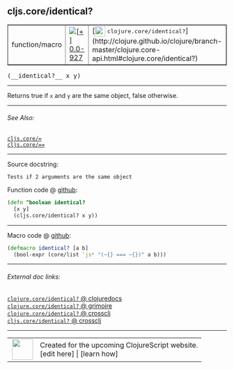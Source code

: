 ## cljs.core/identical?



 <table border="1">
<tr>
<td>function/macro</td>
<td><a href="https://github.com/cljsinfo/cljs-api-docs/tree/0.0-927"><img valign="middle" alt="[+] 0.0-927" title="Added in 0.0-927" src="https://img.shields.io/badge/+-0.0--927-lightgrey.svg"></a> </td>
<td>
[<img height="24px" valign="middle" src="http://i.imgur.com/1GjPKvB.png"> <samp>clojure.core/identical?</samp>](http://clojure.github.io/clojure/branch-master/clojure.core-api.html#clojure.core/identical?)
</td>
</tr>
</table>


 <samp>
(__identical?__ x y)<br>
</samp>

---

Returns true if `x` and `y` are the same object, false otherwise.



---


###### See Also:

[`cljs.core/=`](../cljs.core/EQ.md)<br>
[`cljs.core/==`](../cljs.core/EQEQ.md)<br>

---


Source docstring:

```
Tests if 2 arguments are the same object
```


Function code @ [github](https://github.com/clojure/clojurescript/blob/r2341/src/cljs/cljs/core.cljs#L78-L81):

```clj
(defn ^boolean identical?
  [x y]
  (cljs.core/identical? x y))
```

<!--
Repo - tag - source tree - lines:

 <pre>
clojurescript @ r2341
└── src
    └── cljs
        └── cljs
            └── <ins>[core.cljs:78-81](https://github.com/clojure/clojurescript/blob/r2341/src/cljs/cljs/core.cljs#L78-L81)</ins>
</pre>

-->

---

Macro code @ [github](https://github.com/clojure/clojurescript/blob/r2341/src/clj/cljs/core.clj#L333-L334):

```clj
(defmacro identical? [a b]
  (bool-expr (core/list 'js* "(~{} === ~{})" a b)))
```

<!--
Repo - tag - source tree - lines:

 <pre>
clojurescript @ r2341
└── src
    └── clj
        └── cljs
            └── <ins>[core.clj:333-334](https://github.com/clojure/clojurescript/blob/r2341/src/clj/cljs/core.clj#L333-L334)</ins>
</pre>
-->

---


###### External doc links:

[`clojure.core/identical?` @ clojuredocs](http://clojuredocs.org/clojure.core/identical_q)<br>
[`clojure.core/identical?` @ grimoire](http://conj.io/store/v1/org.clojure/clojure/1.7.0-beta3/clj/clojure.core/identical%3F/)<br>
[`clojure.core/identical?` @ crossclj](http://crossclj.info/fun/clojure.core/identical%3F.html)<br>
[`cljs.core/identical?` @ crossclj](http://crossclj.info/fun/cljs.core.cljs/identical%3F.html)<br>

---

 <table>
<tr><td>
<img valign="middle" align="right" width="48px" src="http://i.imgur.com/Hi20huC.png">
</td><td>
Created for the upcoming ClojureScript website.<br>
[edit here] | [learn how]
</td></tr></table>

[edit here]:https://github.com/cljsinfo/cljs-api-docs/blob/master/cljsdoc/cljs.core/identicalQMARK.cljsdoc
[learn how]:https://github.com/cljsinfo/cljs-api-docs/wiki/cljsdoc-files

<!--

This information was too distracting to show to readers, but I'll leave it
commented here since it is helpful to:

- pretty-print the data used to generate this document
- and show how to retrieve that data



The API data for this symbol:

```clj
{:description "Returns true if `x` and `y` are the same object, false otherwise.",
 :return-type boolean,
 :ns "cljs.core",
 :name "identical?",
 :signature ["[x y]"],
 :history [["+" "0.0-927"]],
 :type "function/macro",
 :related ["cljs.core/=" "cljs.core/=="],
 :full-name-encode "cljs.core/identicalQMARK",
 :source {:code "(defn ^boolean identical?\n  [x y]\n  (cljs.core/identical? x y))",
          :title "Function code",
          :repo "clojurescript",
          :tag "r2341",
          :filename "src/cljs/cljs/core.cljs",
          :lines [78 81]},
 :extra-sources [{:code "(defmacro identical? [a b]\n  (bool-expr (core/list 'js* \"(~{} === ~{})\" a b)))",
                  :title "Macro code",
                  :repo "clojurescript",
                  :tag "r2341",
                  :filename "src/clj/cljs/core.clj",
                  :lines [333 334]}],
 :full-name "cljs.core/identical?",
 :clj-symbol "clojure.core/identical?",
 :docstring "Tests if 2 arguments are the same object"}

```

Retrieve the API data for this symbol:

```clj
;; from Clojure REPL
(require '[clojure.edn :as edn])
(-> (slurp "https://raw.githubusercontent.com/cljsinfo/cljs-api-docs/catalog/cljs-api.edn")
    (edn/read-string)
    (get-in [:symbols "cljs.core/identical?"]))
```

-->
